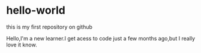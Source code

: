 # hello-world
this is my first repository on github

Hello,I'm a new learner.I get acess to code just a few months ago,but I really love it know.
